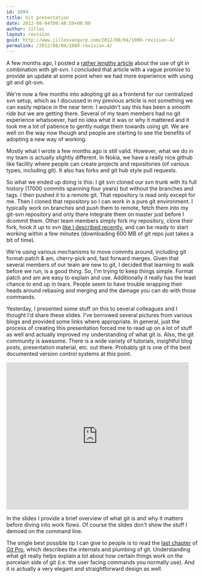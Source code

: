 ```yaml
---
id: 1094
title: Git presentation
date: 2012-08-04T09:48:59+00:00
author: Jilles
layout: revision
guid: http://www.jillesvangurp.com/2012/08/04/1089-revision-4/
permalink: /2012/08/04/1089-revision-4/
---
```

A few months ago, I posted a <a href="http://www.jillesvangurp.com/2012/05/27/git-svn-flow/">rather lengthy article</a> about the use of git in combination with git-svn. I concluded that article with a vague promise to provide an update at some point when we had more experience with using git and git-svn. 

We're now a few months into adopting git as a frontend for our centralized svn setup, which as I discussed in my previous article is not something we can easily replace in the near term. I wouldn't say this has been a smooth ride but we are getting there. Several of my team members had no git experience whatsoever, had no idea what it was or why it mattered and it took me a lot of patience to gently nudge them towards using git. We are well on the way now though and people are starting to see the benefits of adopting a new way of working. 

Mostly what I wrote a few months ago is still valid. However, what we do in my team is actually slightly different. In Nokia, we have a really nice github like facility where people can create projects and repositories (of various types, including git). It also has forks and git hub style pull requests. 

So what we ended up doing is this: I git svn cloned our svn trunk with its full history (17000 commits spanning four years) but without the branches and tags. I then pushed it to a remote git. That repository is read only except for me. Then I cloned that repository so I can work in a pure git environment. I typically work on branches and push them to remote, fetch them into my git-svn repository and only there integrate them on master just before I dcommit them. Other team members simply fork my repository, clone their fork, hook it up to svn <a href="www.jillesvangurp.com/2012/06/10/git-svn-tips/">like I described recently</a>, and can be ready to start working within a few minutes (downloading 600 MB of git repo just takes a bit of time).

We're using various mechanisms to move commits around, including git format-patch & am, cherry-pick and, fast forward merges. Given that several members of our team are new to git, I decided that learning to walk before we run, is a good thing. So, I'm trying to keep things simple. Format patch and am are easy to explain and use. Additionally it really has the least chance to end up in tears. People seem to have trouble wrapping their heads around rebasing and merging and the damage you can do with those commands.

Yesterday, I presented some stuff on this to several colleagues and I thought I'd share these slides. I've borrowed several pictures from various blogs and provided some links where appropriate. In general, just the process of creating this presentation forced me to read up on a lot of stuff as well and actually improved my understanding of what git is. Also, the git community is awesome. There is a wide variety of tutorials, insightful blog posts, presentation material, etc. out there. Probably git is one of the best documented version control systems at this point.

<iframe src="https://docs.google.com/presentation/embed?id=1GJX0cwz7Hx_BXuWdi_XlVZgHcgmrY0-ESd7aso9Dg9E&start=false&loop=false&delayms=5000" frameborder="0" width="480" height="389" allowfullscreen="true" mozallowfullscreen="true" webkitallowfullscreen="true"></iframe>

In the slides I provide a brief overview of what git is and why it matters before diving into work flows. Of course the slides don't show the stuff I demoed on the command line.

The single best possible tip I can give to people is to read the <a href="http://git-scm.com/book/en/Git-Internals">last chapter</a> of <a href="http://git-scm.com/book">Git Pro</a>, which describes the internals and plumbing of git. Understanding what git really helps explain a lot about how certain things work on the porcelain side of git (i.e. the user facing commands you normally use). And it is actually a very elegant and straightforward design as well. 
